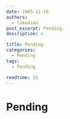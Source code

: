 ```yaml
---
date: 1985-11-16
authors: 
  - lukeoson
post_excerpt: Pending.
description: >

title: Pending
categories:
  - Pending
tags: 
  - Pending

readtime: 15
---
```


# Pending